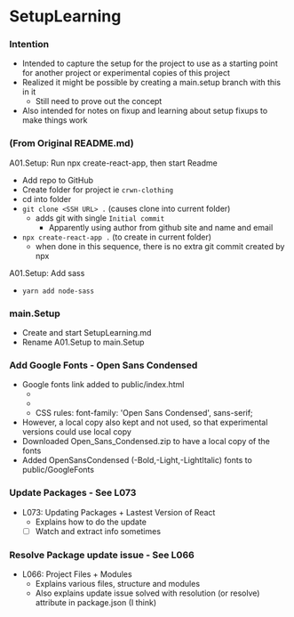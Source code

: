 # SetupLearning

### Intention

- Intended to capture the setup for the project to use as a starting point for another project or experimental copies of this project
- Realized it might be possible by creating a main.setup branch with this in it
    + Still need to prove out the concept
- Also intended for notes on fixup and learning about setup fixups to make things work

### (From Original README.md)

A01.Setup: Run npx create-react-app, then start Readme
- Add repo to GitHub
- Create folder for project ie `crwn-clothing`
- cd into folder
- `git clone <SSH URL> .` (causes clone into current folder)
    + adds git with single `Initial commit` 
        * Apparently using author from github site and name and email
- `npx create-react-app .` (to create in current folder)
    + when done in this sequence, there is no extra git commit created by npx

A01.Setup: Add sass

- `yarn add node-sass`

### main.Setup

- Create and start SetupLearning.md
- Rename A01.Setup to main.Setup

### Add Google Fonts - Open Sans Condensed

- Google fonts link added to public/index.html
    + <link rel="preconnect" href="https://fonts.gstatic.com">
    + <link href="https://fonts.googleapis.com/css2?family=Open+Sans+Condensed:ital,wght@0,300;0,700;1,300&display=swap" rel="stylesheet">
    + CSS rules: font-family: 'Open Sans Condensed', sans-serif;
- However, a local copy also kept and not used, so that experimental versions could use local copy
- Downloaded Open_Sans_Condensed.zip to have a local copy of the fonts
- Added OpenSansCondensed (-Bold,-Light,-LightItalic) fonts to public/GoogleFonts

### Update Packages - See L073

- L073: Updating Packages + Lastest Version of React
    + Explains how to do the update
    + [ ] Watch and extract info sometimes

### Resolve Package update issue - See L066

- L066: Project Files + Modules
    + Explains various files, structure and modules
    + Also explains update issue solved with resolution (or resolve) attribute in package.json (I think)

